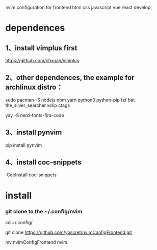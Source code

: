 nvim configuration for frontend html css javascript vue react develop,

# dependences

## 1、install vimplus first

https://github.com/chxuan/vimplus

## 2、other dependences, the example for archlinux distro：

sudo pacman -S nodejs npm yarn python3 python-pip fzf bat the_silver_searcher xclip ctags

yay -S nerd-fonts-fira-code

## 3、install pynvim

pip install pynvim

## 4、install coc-snippets

:CocInstall coc-snippets

# install
### git clone to the ~/.config/nvim

cd ~/.config/

git clone https://github.com/yoscret/nvimConfigFrontend.git

mv nvimConfigFrontend nvim
